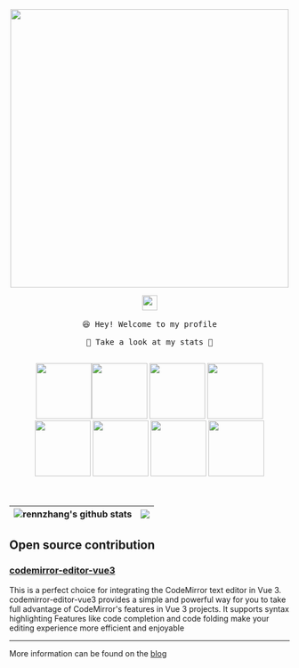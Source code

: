 <div align="center">
<img src="https://user-images.githubusercontent.com/74038190/225813708-98b745f2-7d22-48cf-9150-083f1b00d6c9.gif" width="500">
</div>
<p align="center">
  <img src="https://user-images.githubusercontent.com/5679180/79618120-0daffb80-80be-11ea-819e-d2b0fa904d07.gif" width="27px">
  <br><br />
  <samp>
    😆 Hey! Welcome to my profile
    <br />
    <br />🍉 Take a look at my stats  🌱
    <br />
    <br />
  </samp>
<div align="center">
<img src="https://user-images.githubusercontent.com/74038190/212257454-16e3712e-945a-4ca2-b238-408ad0bf87e6.gif" width="100"><img src="https://user-images.githubusercontent.com/74038190/212257472-08e52665-c503-4bd9-aa20-f5a4dae769b5.gif" width="100">
<img src="https://user-images.githubusercontent.com/74038190/212257465-7ce8d493-cac5-494e-982a-5a9deb852c4b.gif" width="100">
<img src="https://user-images.githubusercontent.com/74038190/212257463-4d082cb4-7483-4eaf-bc25-6dde2628aabd.gif" width="100">
<img src="https://user-images.githubusercontent.com/74038190/212257460-738ff738-247f-4445-a718-cdd0ca76e2db.gif" width="100">
<img src="https://user-images.githubusercontent.com/74038190/212257467-871d32b7-e401-42e8-a166-fcfd7baa4c6b.gif" width="100">
<img src="https://github.com/Anmol-Baranwal/Cool-GIFs-For-GitHub/assets/74038190/29fd6286-4e7b-4d6c-818f-c4765d5e39a9" width="100">
<img src="https://github.com/Anmol-Baranwal/Cool-GIFs-For-GitHub/assets/74038190/67f477ed-6624-42da-99f0-1a7b1a16eecb" width="100">
</div>
<br><br>   



| <a> <img align="center" src="https://github-readme-stats.vercel.app/api?username=rennzhang&show_icons=true&include_all_commits=true&theme=buefy&hide_border=true" alt="rennzhang's github stats" /> </a> | <a> <img align="center" src="https://github-readme-stats.vercel.app/api/top-langs/?username=rennzhang&layout=compact&theme=buefy&hide_border=true" /> </a> | 
| ------------- | ------------- |

</p>

## Open source contribution
### [codemirror-editor-vue3](https://rennzhang.github.io/codemirror-editor-vue3/) 
This is a perfect choice for integrating the CodeMirror text editor in Vue 3. codemirror-editor-vue3 provides a simple and powerful way for you to take full advantage of CodeMirror's features in Vue 3 projects. It supports syntax highlighting Features like code completion and code folding make your editing experience more efficient and enjoyable

---

More information can be found on the [blog](renkin.cn)
